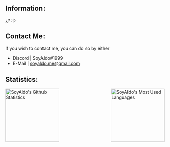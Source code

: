 ## Information:
¿? :D

<!---
SoyAldo/SoyAldo is a ✨ special ✨ repository because its `README.md` (this file) appears on your GitHub profile.
You can click the Preview link to take a look at your changes.
--->

## Contact Me:
If you wish to contact me, you can do so by either <br/>
* Discord | SoyAldo#1999 <br/>
* E-Mail | soyaldo.me@gmail.com <br/>

## Statistics:
<img align="left" height="170px" alt="SoyAldo's Github Statistics" src="https://github-readme-stats.vercel.app/api?username=SoyAldo&show_icons=true&hide_border=true&theme=dark&icon_color=00f6ff&count_private=true&include_all_commits=true"/> 

<img align="right" height="170px" alt="SoyAldo's Most Used Languages" src="https://github-readme-stats.vercel.app/api/top-langs/?username=SoyAldo&theme=dark&hide_border=true&layout=default" />
